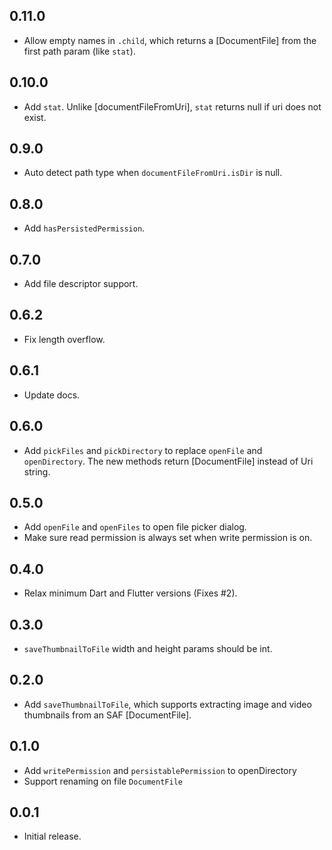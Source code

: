 ## 0.11.0

- Allow empty names in `.child`, which returns a [DocumentFile] from the first path param (like `stat`).

## 0.10.0

- Add `stat`. Unlike [documentFileFromUri], `stat` returns null if uri does not exist.

## 0.9.0

- Auto detect path type when `documentFileFromUri.isDir` is null.

## 0.8.0

- Add `hasPersistedPermission`.

## 0.7.0

- Add file descriptor support.

## 0.6.2

- Fix length overflow.

## 0.6.1

- Update docs.

## 0.6.0

- Add `pickFiles` and `pickDirectory` to replace `openFile` and `openDirectory`. The new methods return [DocumentFile] instead of Uri string.

## 0.5.0

- Add `openFile` and `openFiles` to open file picker dialog.
- Make sure read permission is always set when write permission is on.

## 0.4.0

- Relax minimum Dart and Flutter versions (Fixes #2).

## 0.3.0

- `saveThumbnailToFile` width and height params should be int.

## 0.2.0

- Add `saveThumbnailToFile`, which supports extracting image and video thumbnails from an SAF [DocumentFile].

## 0.1.0

- Add `writePermission` and `persistablePermission` to openDirectory
- Support renaming on file `DocumentFile`

## 0.0.1

- Initial release.

